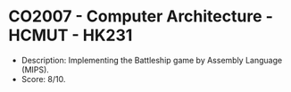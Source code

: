 # CO2007 - Computer Architecture - HCMUT - HK231

- Description: Implementing the Battleship game by Assembly Language (MIPS).
- Score: 8/10.
